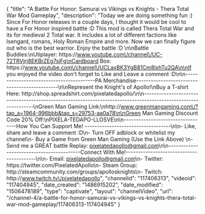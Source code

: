 {
    "title": "A Battle For Honor: Samurai vs Vikings vs Knights - Thera Total War Mod Gameplay",
    "description": "Today we are doing something fun :) Since For Honor releases in a couple days, I thought it would be cool to have a For Honor inspired battle :D  This mod is called Thera Total War and its for medieval 2 Total war.  It includes a lot of different factions like Isengard, romans, Holy Roman Empire and more.  Now we can finally figure out who is the best warrior.  Enjoy the battle :D \n\nBattle Buddies:\nUtiplayer: https:\/\/www.youtube.com\/channel\/UC-72TRVjrj8EKBrZEg7sjFg\nCardboard Box: https:\/\/www.youtube.com\/channel\/UCLaxBK3YgB81Cm8lxhTu2QA\n\nIf you enjoyed the video don't forget to Like and Leave a comment :D\n\n-----------------------------------------PA Merchandise----------------------------------------------\n\nRepresent the Knight's of Apollo!\nBuy a T-shirt Here: http:\/\/shop.spreadshirt.com\/pixelatedapollo\/\n\n---------------------------------------------------------------------------------------------------------------\nGreen Man Gaming Link:\nhttp:\/\/www.greenmangaming.com\/?tap_a=1964-996bbb&tap_s=29753-aa0a78\n\nGreen Man Gaming Discount Code 20% Off:\nPIXELA-TEDAPO-LLOSVE\n\n----------------------------------How You Can Support Me! -----------------------------------\n\n- Like, share and leave a comment :D\n- Turn OFF adblock or whitelist my channel\n- Buy a Game from Green Man Gaming (Use the Link Above) \n- Send me a GREAT battle Replay: pixelatedapollo@gmail.com\n\n------------------------------------------Connect With Me!-----------------------------------------\n\n- Email: pixelatedapollo@gmail.com\n- Twitter: https:\/\/twitter.com\/PixelatedApollo\n- Steam Group:  http:\/\/steamcommunity.com\/groups\/apollosknights\n- Twitch: http:\/\/www.twitch.tv\/pixelatedapollo",
    "channelid": "117406313",
    "videoid": "117404945",
    "date_created": "1486915202",
    "date_modified": "1506478189",
    "type": "captivate",
    "layout": "channelVideo",
    "url": "\/channel-4\/a-battle-for-honor-samurai-vs-vikings-vs-knights-thera-total-war-mod-gameplay\/117406313-117404945"
}